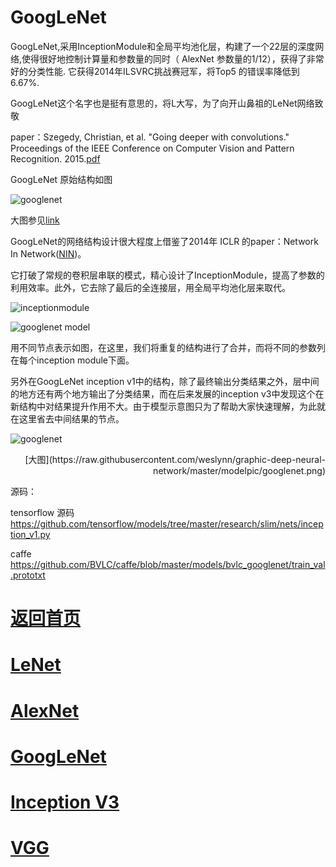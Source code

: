 
# GoogLeNet

GoogLeNet,采用InceptionModule和全局平均池化层，构建了一个22层的深度网络,使得很好地控制计算量和参数量的同时（ AlexNet 参数量的1/12），获得了非常好的分类性能.
它获得2014年ILSVRC挑战赛冠军，将Top5 的错误率降低到6.67%.

GoogLeNet这个名字也是挺有意思的，将L大写，为了向开山鼻祖的LeNet网络致敬

paper：Szegedy, Christian, et al. "Going deeper with convolutions." Proceedings of the IEEE Conference on Computer Vision and Pattern Recognition. 2015.[pdf](http://www.cv-foundation.org/openaccess/content_cvpr_2015/papers/Szegedy_Going_Deeper_With_2015_CVPR_paper.pdf)

GoogLeNet 原始结构如图

![googlenet](https://github.com/weslynn/graphic-deep-neural-network/blob/master/pic/basicpic/googlenet_org.png)

大图参见[link](https://github.com/weslynn/graphic-deep-neural-network/blob/master/pic/basicpic/googlenet-nologo.png)

GoogLeNet的网络结构设计很大程度上借鉴了2014年 ICLR 的paper：Network In Network([NIN](https://github.com/weslynn/graphic-deep-neural-network/blob/master/object%20classification%20%E7%89%A9%E4%BD%93%E5%88%86%E7%B1%BB/NIN.md))。

它打破了常规的卷积层串联的模式，精心设计了InceptionModule，提高了参数的利用效率。此外，它去除了最后的全连接层，用全局平均池化层来取代。

![inceptionmodule](https://github.com/weslynn/graphic-deep-neural-network/blob/master/pic/basicpic/inceptionmodule.png)


![googlenet model](https://github.com/weslynn/graphic-deep-neural-network/blob/master/pic/basicpic/googlenet_th.jpeg)

用不同节点表示如图，在这里，我们将重复的结构进行了合并，而将不同的参数列在每个inception module下面。

另外在GoogLeNet inception v1中的结构，除了最终输出分类结果之外，层中间的地方还有两个地方输出了分类结果，而在后来发展的inception v3中发现这个在新结构中对结果提升作用不大。由于模型示意图只为了帮助大家快速理解，为此就在这里省去中间结果的节点。


![googlenet](https://github.com/weslynn/graphic-deep-neural-network/blob/master/modelpic/googlenet.png)

<p align="right">[大图](https://raw.githubusercontent.com/weslynn/graphic-deep-neural-network/master/modelpic/googlenet.png)</p>




源码：

tensorflow 源码 https://github.com/tensorflow/models/tree/master/research/slim/nets/inception_v1.py

caffe https://github.com/BVLC/caffe/blob/master/models/bvlc_googlenet/train_val.prototxt



# [返回首页](https://github.com/weslynn/graphic-deep-neural-network/) 
# [LeNet](https://github.com/weslynn/graphic-deep-neural-network/blob/master/object%20classification%20%E7%89%A9%E4%BD%93%E5%88%86%E7%B1%BB/LeNet.md)   
# [AlexNet](https://github.com/weslynn/graphic-deep-neural-network/blob/master/object%20classification%20%E7%89%A9%E4%BD%93%E5%88%86%E7%B1%BB/AlexNet.md)                  
# [GoogLeNet](https://github.com/weslynn/graphic-deep-neural-network/blob/master/object%20classification%20%E7%89%A9%E4%BD%93%E5%88%86%E7%B1%BB/GoogLeNet.md)
# [Inception V3](https://github.com/weslynn/graphic-deep-neural-network/blob/master/object%20classification%20%E7%89%A9%E4%BD%93%E5%88%86%E7%B1%BB/InceptionV3.md)
# [VGG](https://github.com/weslynn/graphic-deep-neural-network/blob/master/object%20classification%20%E7%89%A9%E4%BD%93%E5%88%86%E7%B1%BB/VGG.md)
